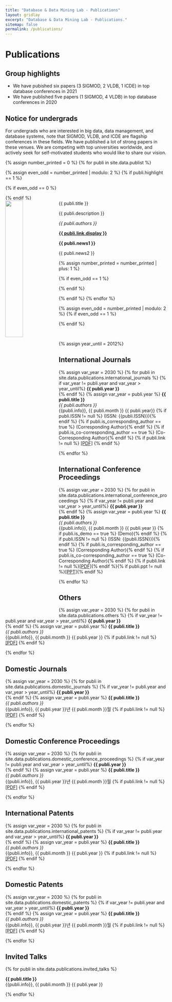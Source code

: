 ```yaml
---
title: "Database & Data Mining Lab - Publications"
layout: gridlay
excerpt: "Database & Data Mining Lab - Publications."
sitemap: false
permalink: /publications/
---
```



# Publications

## Group highlights

<ul style="overflow: hidden">
  <li>We have pubished six papers (3 SIGMOD, 2 VLDB, 1 ICDE) in top database conferences in 2021</li>
  <li>We have published five papers (1 SIGMOD, 4 VLDB) in top database conferences in 2020</li>
</ul>

## Notice for undergrads 
For undergrads who are interested in big data, data management, and database systems, note that SIGMOD, VLDB, and ICDE are flagship conferences in these fields. We have published a lot of strong papers in these venues. We are competing with top universities worldwide, and actively seek for self-motivated students who would like to share our vision.

{% assign number_printed = 0 %}
{% for publi in site.data.publist %}

{% assign even_odd = number_printed | modulo: 2 %}
{% if publi.highlight == 1 %}

{% if even_odd == 0 %}
<div class="row">
{% endif %}

<div class="col-sm-6 clearfix">
 <div class="well">
  <pubtit>{{ publi.title }}</pubtit>
  <img src="{{ site.url }}{{ site.baseurl }}/images/pubpic/{{ publi.image }}" class="img-responsive" width="33%" style="float: left" />
  <p>{{ publi.description }}</p>
  <p><em>{{ publi.authors }}</em></p>
  <p><strong><a href="{{ publi.link.url }}">{{ publi.link.display }}</a></strong></p>
  <p class="text-danger"><strong> {{ publi.news1 }}</strong></p>
  <p> {{ publi.news2 }}</p>
 </div>
</div>

{% assign number_printed = number_printed | plus: 1 %}

{% if even_odd == 1 %}
</div>
{% endif %}

{% endif %}
{% endfor %}

{% assign even_odd = number_printed | modulo: 2 %}
{% if even_odd == 1 %}
</div>
{% endif %}

<p> &nbsp; </p>

{% assign year_until = 2012%}

## International Journals
{% assign var_year = 2030 %}
{% for publi in site.data.publications.international_journals %}
  {% if var_year != publi.year and var_year > year_until%}
  **{{ publi.year }}** <br />
  {% endif %}
  {% assign var_year = publi.year %}
  **{{ publi.title }}** <br />
  <em>{{ publi.authors }} </em><br />
  {{publi.info}}, {{ publi.month }} {{ publi.year}}
  {% if publi.ISSN != null %} (ISSN: {{publi.ISSN}}){% endif %} {% if publi.is_corresponding_author == true %} (Corresponding Author){% endif %} {% if publi.is_co-corresponding_author == true %} (Co-Corresponding Author){% endif %} {% if publi.link != null %} <a href="{{ publi.link }}">[PDF]</a> {% endif %}

{% endfor %}

## International Conference Proceedings
{% assign var_year = 2030 %}
{% for publi in site.data.publications.international_conference_proceedings %}
  {% if var_year != publi.year and var_year > year_until%}
  **{{ publi.year }}** <br />
  {% endif %}
  {% assign var_year = publi.year %}
  **{{ publi.title }}** <br />
  <em>{{ publi.authors }} </em><br />
  {{publi.info}}, {{ publi.month }} {{ publi.year }}
  {% if publi.is_demo == true %} (Demo){% endif %} {% if publi.ISSN != null %} (ISSN: {{publi.ISSN}}){% endif %} {% if publi.is_corresponding_author == true %} (Corresponding Author){% endif %} {% if publi.is_co-corresponding_author == true %} (Co-Corresponding Author){% endif %} {% if publi.link != null %}<a href="{{ publi.link }}">[PDF]</a>{% endif %}{% if publi.ppt != null %}<a href="{{ publi.ppt }}">[PPT]</a>{% endif %}

{% endfor %}

## Others
{% assign var_year = 2030 %}
{% for publi in site.data.publications.others %}
  {% if var_year != publi.year and var_year > year_until%}
  **{{ publi.year }}** <br />
  {% endif %}
  {% assign var_year = publi.year %}
  **{{ publi.title }}** <br />
  <em>{{ publi.authors }} </em><br />
  {{publi.info}}, {{ publi.month }} {{ publi.year }} {% if publi.link != null %}
  <a href="{{ publi.link }}">[PDF]</a>
  {% endif %}

{% endfor %}

## Domestic Journals
{% assign var_year = 2030 %}
{% for publi in site.data.publications.domestic_journals %}
  {% if var_year != publi.year and var_year > year_until%}
  **{{ publi.year }}** <br />
  {% endif %}
  {% assign var_year = publi.year %}
  **{{ publi.title }}** <br />
  <em>{{ publi.authors }} </em><br />
  {{publi.info}}, {{ publi.year }}년 {{ publi.month }}월 {% if publi.link != null %}
  <a href="{{ publi.link }}">[PDF]</a>
  {% endif %}

{% endfor %}


## Domestic Conference Proceedings
{% assign var_year = 2030 %}
{% for publi in site.data.publications.domestic_conference_proceedings %}
  {% if var_year != publi.year and var_year > year_until%}
  **{{ publi.year }}** <br />
  {% endif %}
  {% assign var_year = publi.year %}
  **{{ publi.title }}** <br />
  <em>{{ publi.authors }} </em><br />
  {{publi.info}}, {{ publi.year }}년 {{ publi.month }}월 {% if publi.link != null %}
  <a href="{{ publi.link }}">[PDF]</a>
  {% endif %}

{% endfor %}

## International Patents
{% assign var_year = 2030 %}
{% for publi in site.data.publications.international_patents %}
  {% if var_year != publi.year and var_year > year_until%}
  **{{ publi.year }}** <br />
  {% endif %}
  {% assign var_year = publi.year %}
  **{{ publi.title }}** <br />
  <em>{{ publi.authors }} </em><br />
  {{publi.info}}, {{ publi.month }} {{ publi.year }} {% if publi.link != null %} 
  <a href="{{ publi.link }}">[PDF]</a>
  {% endif %}

{% endfor %}
## Domestic Patents
{% assign var_year = 2030 %}
{% for publi in site.data.publications.domestic_patents %}
  {% if var_year != publi.year and var_year > year_until%}
  **{{ publi.year }}** <br />
  {% endif %}
  {% assign var_year = publi.year %}
  **{{ publi.title }}** <br />
  <em>{{ publi.authors }} </em><br />
  {{publi.info}}, {{ publi.year }}년 {{ publi.month }}월 {% if publi.link != null %}
  <a href="{{ publi.link }}">[PDF]</a>
  {% endif %}

{% endfor %}

## Invited Talks

{% for publi in site.data.publications.invited_talks %}

  **{{ publi.title }}** <br />
  {{publi.info}}, {{ publi.month }} {{ publi.year }}

{% endfor %}
